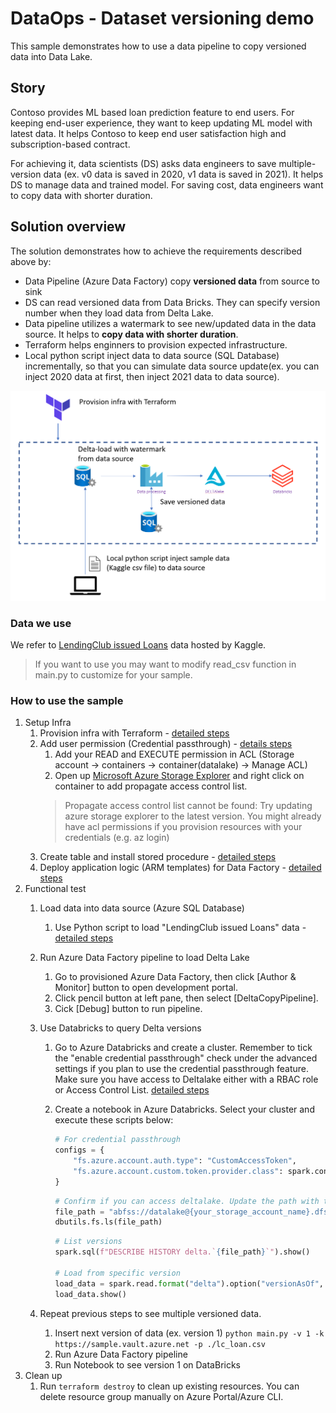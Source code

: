 # DataOps - Dataset versioning demo

This sample demonstrates how to use a data pipeline to copy versioned data into Data Lake.

## Story

Contoso provides ML based loan prediction feature to end users. For keeping end-user experience, they want to keep updating ML model with latest data. It helps Contoso to keep end user satisfaction high and subscription-based contract.

For achieving it, data scientists (DS) asks data engineers to save multiple-version data (ex. v0 data is saved in 2020, v1 data is saved in 2021). It helps DS to manage data and trained model. For saving cost, data engineers want to copy data with shorter duration.

## Solution overview

The solution demonstrates how to achieve the requirements described above by:

- Data Pipeline (Azure Data Factory) copy **versioned data** from source to sink
- DS can read versioned data from Data Bricks. They can specify version number when they load data from Delta Lake.
- Data pipeline utilizes a watermark to see new/updated data in the data source. It helps to **copy data with shorter duration**.
- Terraform helps enginners to provision expected infrastructure.
- Local python script inject data to data source (SQL Database) incrementally, so that you can simulate data source update(ex. you can inject 2020 data at first, then inject 2021 data to data source).

![architecture](./docs/images/architecture.PNG)

### Data we use

We refer to [LendingClub issued Loans](https://www.kaggle.com/husainsb/lendingclub-issued-loans?select=lc_loan.csv) data hosted by Kaggle.

> If you want to use you may want to modify read_csv function in main.py to customize for your sample.

### How to use the sample

1. Setup Infra
    1. Provision infra with Terraform - [detailed steps](./infra/README.md)
    1. Add user permission (Credential passthrough) - [details steps](#credential-passthrough)
        1. Add your READ and EXECUTE permission in ACL (Storage account -> containers -> container(datalake) -> Manage ACL)
        1. Open up [Microsoft Azure Storage Explorer](https://azure.microsoft.com/en-us/features/storage-explorer/) and right click on container to add propagate access control list.
        > Propagate access control list cannot be found: Try updating azure storage explorer to the latest version.
        > You might already have acl permissions if you provision resources with your credentials (e.g. az login)
    1. Create table and install stored procedure - [detailed steps](./datafactory/config/README.md)
    1. Deploy application logic (ARM templates) for Data Factory - [detailed steps](./datafactory/README.md)
1. Functional test
    1. Load data into data source (Azure SQL Database)
        1. Use Python script to load "LendingClub issued Loans" data - [detailed steps](./insert_sql/README.md)
    1. Run Azure Data Factory pipeline to load Delta Lake
        1. Go to provisioned Azure Data Factory, then click [Author & Monitor] button to open development portal.
        1. Click pencil button at left pane, then select [DeltaCopyPipeline].
        1. Cick [Debug] button to run pipeline.
    1. Use Databricks to query Delta versions
        1. Go to Azure Databricks and create a cluster. Remember to tick the "enable credential passthrough" check under the advanced settings if you plan to use the credential passthrough feature. Make sure you have access to Deltalake either with a RBAC role or Access Control List. [detailed steps](./databricks/README.md)
        1. Create a notebook in Azure Databricks. Select your cluster and execute these scripts below:

            ```python
            # For credential passthrough
            configs = {
                "fs.azure.account.auth.type": "CustomAccessToken",
                "fs.azure.account.custom.token.provider.class": spark.conf.get("spark.databricks.passthrough.adls.gen2.tokenProviderClassName")
            }
            ```

            ```python
            # Confirm if you can access deltalake. Update the path with the name of your storage account.
            file_path = "abfss://datalake@{your_storage_account_name}.dfs.core.windows.net/lc_loan"
            dbutils.fs.ls(file_path)
            ```

            ```python
            # List versions
            spark.sql(f"DESCRIBE HISTORY delta.`{file_path}`").show()

            # Load from specific version
            load_data = spark.read.format("delta").option("versionAsOf", 0).load(file_path)
            load_data.show()
            ```

    1. Repeat previous steps to see multiple versioned data.
        1. Insert next version of data (ex. version 1) ```python main.py -v 1 -k https://sample.vault.azure.net -p ./lc_loan.csv```
        1. Run Azure Data Factory pipeline
        1. Run Notebook to see version 1 on DataBricks
1. Clean up
    1. Run `terraform destroy` to clean up existing resources. You can delete resource group manually on Azure Portal/Azure CLI.
